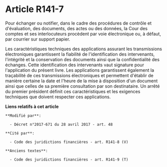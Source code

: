 # Article R141-7

Pour échanger ou notifier, dans le cadre des procédures de contrôle et d'évaluation, des documents, des actes ou des données,
la Cour des comptes et ses interlocuteurs procèdent par voie électronique ou, à défaut, par courrier sur support papier.

Les caractéristiques techniques des applications assurant les transmissions électroniques garantissent la fiabilité de
l'identification des intervenants, l'intégrité et la conservation des documents ainsi que la confidentialité des échanges.
Cette identification des intervenants vaut signature pour l'application du présent livre. Les applications garantissent
également la traçabilité de ces transmissions électroniques et permettent d'établir de manière certaine la date et l'heure de
la mise à disposition d'un document ainsi que celles de sa première consultation par son destinataire. Un arrêté du premier
président définit ces caractéristiques et les exigences techniques que doivent respecter ces applications.

**Liens relatifs à cet article**

	**Modifié par**:

	  - Décret n°2017-671 du 28 avril 2017 - art. 48

	**Cité par**:

	  - Code des juridictions financières - art. R141-8 (V)

	**Anciens textes**:

	  - Code des juridictions financières - art. R141-9 (T)
